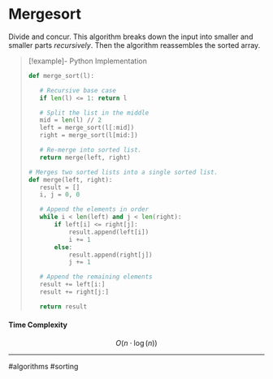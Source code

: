 # Mergesort
Divide and concur. This algorithm breaks down the input into smaller and smaller parts *recursively*. Then the algorithm reassembles the sorted array.

>[!example]- Python Implementation
>```python
>def merge_sort(l):
>
>    # Recursive base case
>    if len(l) <= 1: return l
>
>    # Split the list in the middle
>    mid = len(l) // 2
>    left = merge_sort(l[:mid])
>    right = merge_sort(l[mid:])
>
>    # Re-merge into sorted list.
>    return merge(left, right)
>
># Merges two sorted lists into a single sorted list.
>def merge(left, right):
>    result = []
>    i, j = 0, 0
>
>    # Append the elements in order
>    while i < len(left) and j < len(right):
>        if left[i] <= right[j]:
>            result.append(left[i])
>            i += 1
>        else:
>            result.append(right[j])
>            j += 1
>
>    # Append the remaining elements
>    result += left[i:]
>    result += right[j:]
>
>    return result
>```

#### Time Complexity
$$
O(n\cdot \log(n))
$$

---
#algorithms #sorting 

